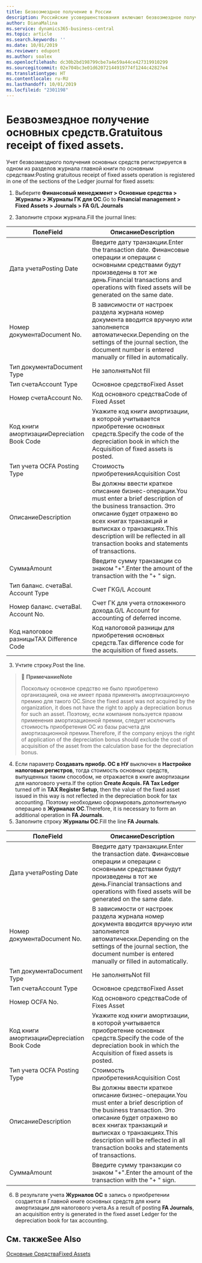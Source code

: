 ```yaml
---
title: Безвозмездное получение в России
description: Российские усовершенствования включают безвозмездное получение основных средств.
author: DianaMalina
ms.service: dynamics365-business-central
ms.topic: article
ms.search.keywords: ''
ms.date: 10/01/2019
ms.reviewer: edupont
ms.author: soalex
ms.openlocfilehash: dc30b2bd198799cbe7a4e59a44ce427319910299
ms.sourcegitcommit: 02e704bc3e01d62072144919774f1244c42827e4
ms.translationtype: HT
ms.contentlocale: ru-RU
ms.lasthandoff: 10/01/2019
ms.locfileid: "2301198"
---
```

# <a name="gratuitous-receipt-of-fixed-assets"></a><span data-ttu-id="75c79-103">Безвозмездное получение основных средств.</span><span class="sxs-lookup"><span data-stu-id="75c79-103">Gratuitous receipt of fixed assets.</span></span>

<span data-ttu-id="75c79-104">Учет безвозмездного получения основных средств регистрируется в одном из разделов журнала главной книги по основным средствам:</span><span class="sxs-lookup"><span data-stu-id="75c79-104">Posting gratuitous receipt of fixed assets operation is registered in one of the sections of the Ledger journal for fixed assets:</span></span>

1. <span data-ttu-id="75c79-105">Выберите **Финансовый менеджмент > Основные средства > Журналы > Журналы ГК для ОС**.</span><span class="sxs-lookup"><span data-stu-id="75c79-105">Go to **Financial management > Fixed Assets > Journals > FA G/L Journals**</span></span>

2. <span data-ttu-id="75c79-106">Заполните строки журнала.</span><span class="sxs-lookup"><span data-stu-id="75c79-106">Fill the journal lines:</span></span>

| <span data-ttu-id="75c79-107">Поле</span><span class="sxs-lookup"><span data-stu-id="75c79-107">Field</span></span>                  | <span data-ttu-id="75c79-108">Описание</span><span class="sxs-lookup"><span data-stu-id="75c79-108">Description</span></span>                                                  |
| ---------------------- | ------------------------------------------------------------ |
| <span data-ttu-id="75c79-109">Дата учета</span><span class="sxs-lookup"><span data-stu-id="75c79-109">Posting Date</span></span>           | <span data-ttu-id="75c79-110">Введите дату транзакции.</span><span class="sxs-lookup"><span data-stu-id="75c79-110">Enter the transaction date.</span></span> <span data-ttu-id="75c79-111">Финансовые операции и операции с основными средствами будут произведены в тот же день.</span><span class="sxs-lookup"><span data-stu-id="75c79-111">Financial transactions and operations with fixed assets will be generated on the same date.</span></span> |
| <span data-ttu-id="75c79-112">Номер документа</span><span class="sxs-lookup"><span data-stu-id="75c79-112">Document No.</span></span>           | <span data-ttu-id="75c79-113">В зависимости от настроек раздела журнала номер документа вводится вручную или заполняется автоматически.</span><span class="sxs-lookup"><span data-stu-id="75c79-113">Depending on the settings of the journal section, the document number is entered manually or filled in automatically.</span></span> |
| <span data-ttu-id="75c79-114">Тип документа</span><span class="sxs-lookup"><span data-stu-id="75c79-114">Document Type</span></span>          | <span data-ttu-id="75c79-115">Не заполнять</span><span class="sxs-lookup"><span data-stu-id="75c79-115">Not fill</span></span>                                                     |
| <span data-ttu-id="75c79-116">Тип счета</span><span class="sxs-lookup"><span data-stu-id="75c79-116">Account Type</span></span>           | <span data-ttu-id="75c79-117">Основное средство</span><span class="sxs-lookup"><span data-stu-id="75c79-117">Fixed Asset</span></span>                                                  |
| <span data-ttu-id="75c79-118">Номер счета</span><span class="sxs-lookup"><span data-stu-id="75c79-118">Account No.</span></span>            | <span data-ttu-id="75c79-119">Код основного средства</span><span class="sxs-lookup"><span data-stu-id="75c79-119">Code of Fixed Asset</span></span>                                          |
| <span data-ttu-id="75c79-120">Код книги амортизации</span><span class="sxs-lookup"><span data-stu-id="75c79-120">Depreciation Book Code</span></span> | <span data-ttu-id="75c79-121">Укажите код книги амортизации, в которой учитывается приобретение основных средств.</span><span class="sxs-lookup"><span data-stu-id="75c79-121">Specify the code of the depreciation book in which the Acquisition of fixed assets is posted.</span></span> |
| <span data-ttu-id="75c79-122">Тип учета ОС</span><span class="sxs-lookup"><span data-stu-id="75c79-122">FA Posting Type</span></span>        | <span data-ttu-id="75c79-123">Стоимость приобретения</span><span class="sxs-lookup"><span data-stu-id="75c79-123">Acquisition Cost</span></span>                                             |
| <span data-ttu-id="75c79-124">Описание</span><span class="sxs-lookup"><span data-stu-id="75c79-124">Description</span></span>            | <span data-ttu-id="75c79-125">Вы должны ввести краткое описание бизнес-операции.</span><span class="sxs-lookup"><span data-stu-id="75c79-125">You must enter a brief description of the business transaction.</span></span> <span data-ttu-id="75c79-126">Это описание будет отражено во всех книгах транзакций и выписках о транзакциях.</span><span class="sxs-lookup"><span data-stu-id="75c79-126">This description will be reflected in all transaction books and statements of transactions.</span></span> |
| <span data-ttu-id="75c79-127">Сумма</span><span class="sxs-lookup"><span data-stu-id="75c79-127">Amount</span></span>                 | <span data-ttu-id="75c79-128">Введите сумму транзакции со знаком "+".</span><span class="sxs-lookup"><span data-stu-id="75c79-128">Enter the amount of the transaction with the "+ " sign.</span></span>      |
| <span data-ttu-id="75c79-129">Тип баланс. счета</span><span class="sxs-lookup"><span data-stu-id="75c79-129">Bal. Account Type</span></span>      | <span data-ttu-id="75c79-130">Счет ГК</span><span class="sxs-lookup"><span data-stu-id="75c79-130">G/L Account</span></span>                                                  |
| <span data-ttu-id="75c79-131">Номер баланс. счета</span><span class="sxs-lookup"><span data-stu-id="75c79-131">Bal. Account No.</span></span>       | <span data-ttu-id="75c79-132">Счет ГК для учета отложенного дохода.</span><span class="sxs-lookup"><span data-stu-id="75c79-132">G/L Account for accounting of deferred income.</span></span>               |
| <span data-ttu-id="75c79-133">Код налоговое разницы</span><span class="sxs-lookup"><span data-stu-id="75c79-133">TAX Difference Code</span></span>    | <span data-ttu-id="75c79-134">Код налоговой разницы для приобретения основных средств.</span><span class="sxs-lookup"><span data-stu-id="75c79-134">Tax difference code for the acquisition of fixed assets.</span></span>     |

3. <span data-ttu-id="75c79-135">Учтите строку.</span><span class="sxs-lookup"><span data-stu-id="75c79-135">Post the line.</span></span>

> :speech_balloon: <span data-ttu-id="75c79-136">**Примечание**</span><span class="sxs-lookup"><span data-stu-id="75c79-136">**Note**</span></span> 
>
> <span data-ttu-id="75c79-137">Поскольку основное средство не было приобретено организацией, она не имеет права применять амортизационную премию для такого ОС.</span><span class="sxs-lookup"><span data-stu-id="75c79-137">Since the fixed asset was not acquired by the organization, it does not have the right to apply a depreciation bonus for such an asset.</span></span> <span data-ttu-id="75c79-138">Поэтому, если компания пользуется правом применения амортизационной премии, следует исключить стоимость приобретения ОС из базы расчета для амортизационной премии.</span><span class="sxs-lookup"><span data-stu-id="75c79-138">Therefore, if the company enjoys the right of application of the depreciation bonus should exclude the cost of acquisition of the asset from the calculation base for the depreciation bonus.</span></span>

4. <span data-ttu-id="75c79-139">Если параметр **Создавать приобр. ОС в НУ** выключен в **Настройке налоговых регистров**, тогда стоимость основных средств, выпущенных таким способом, не отражается в книге амортизации для налогового учета.</span><span class="sxs-lookup"><span data-stu-id="75c79-139">If the option **Create Acquis. FA Tax Ledger** turned off in **TAX Register Setup**, then the value of the fixed asset issued in this way is not reflected in the depreciation book for tax accounting.</span></span> <span data-ttu-id="75c79-140">Поэтому необходимо сформировать дополнительную операцию в **Журналах ОС**.</span><span class="sxs-lookup"><span data-stu-id="75c79-140">Therefore, it is necessary to form an additional operation in **FA Journals**.</span></span>
5. <span data-ttu-id="75c79-141">Заполните строку **Журналы ОС**.</span><span class="sxs-lookup"><span data-stu-id="75c79-141">Fill the line **FA Journals**.</span></span>

| <span data-ttu-id="75c79-142">Поле</span><span class="sxs-lookup"><span data-stu-id="75c79-142">Field</span></span>                  | <span data-ttu-id="75c79-143">Описание</span><span class="sxs-lookup"><span data-stu-id="75c79-143">Description</span></span>                                                  |
| ---------------------- | ------------------------------------------------------------ |
| <span data-ttu-id="75c79-144">Дата учета</span><span class="sxs-lookup"><span data-stu-id="75c79-144">Posting Date</span></span>           | <span data-ttu-id="75c79-145">Введите дату транзакции.</span><span class="sxs-lookup"><span data-stu-id="75c79-145">Enter the transaction date.</span></span> <span data-ttu-id="75c79-146">Финансовые операции и операции с основными средствами будут произведены в тот же день.</span><span class="sxs-lookup"><span data-stu-id="75c79-146">Financial transactions and operations with fixed assets will be generated on the same date.</span></span> |
| <span data-ttu-id="75c79-147">Номер документа</span><span class="sxs-lookup"><span data-stu-id="75c79-147">Document No.</span></span>           | <span data-ttu-id="75c79-148">В зависимости от настроек раздела журнала номер документа вводится вручную или заполняется автоматически.</span><span class="sxs-lookup"><span data-stu-id="75c79-148">Depending on the settings of the journal section, the document number is entered manually or filled in automatically.</span></span> |
| <span data-ttu-id="75c79-149">Тип документа</span><span class="sxs-lookup"><span data-stu-id="75c79-149">Document Type</span></span>          | <span data-ttu-id="75c79-150">Не заполнять</span><span class="sxs-lookup"><span data-stu-id="75c79-150">Not fill</span></span>                                                     |
| <span data-ttu-id="75c79-151">Тип счета</span><span class="sxs-lookup"><span data-stu-id="75c79-151">Account Type</span></span>           | <span data-ttu-id="75c79-152">Основное средство</span><span class="sxs-lookup"><span data-stu-id="75c79-152">Fixed Asset</span></span>                                                  |
| <span data-ttu-id="75c79-153">Номер ОС</span><span class="sxs-lookup"><span data-stu-id="75c79-153">FA No.</span></span>                 | <span data-ttu-id="75c79-154">Код основного средства</span><span class="sxs-lookup"><span data-stu-id="75c79-154">Code of Fixes Asset</span></span>                                          |
| <span data-ttu-id="75c79-155">Код книги амортизации</span><span class="sxs-lookup"><span data-stu-id="75c79-155">Depreciation Book Code</span></span> | <span data-ttu-id="75c79-156">Укажите код книги амортизации, в которой учитывается приобретение основных средств.</span><span class="sxs-lookup"><span data-stu-id="75c79-156">Specify the code of the depreciation book in which the Acquisition of fixed assets is posted.</span></span> |
| <span data-ttu-id="75c79-157">Тип учета ОС</span><span class="sxs-lookup"><span data-stu-id="75c79-157">FA Posting Type</span></span>        | <span data-ttu-id="75c79-158">Стоимость приобретения</span><span class="sxs-lookup"><span data-stu-id="75c79-158">Acquisition Cost</span></span>                                             |
| <span data-ttu-id="75c79-159">Описание</span><span class="sxs-lookup"><span data-stu-id="75c79-159">Description</span></span>            | <span data-ttu-id="75c79-160">Вы должны ввести краткое описание бизнес-операции.</span><span class="sxs-lookup"><span data-stu-id="75c79-160">You must enter a brief description of the business transaction.</span></span> <span data-ttu-id="75c79-161">Это описание будет отражено во всех книгах транзакций и выписках о транзакциях.</span><span class="sxs-lookup"><span data-stu-id="75c79-161">This description will be reflected in all transaction books and statements of transactions.</span></span> |
| <span data-ttu-id="75c79-162">Сумма</span><span class="sxs-lookup"><span data-stu-id="75c79-162">Amount</span></span>                 | <span data-ttu-id="75c79-163">Введите сумму транзакции со знаком "+".</span><span class="sxs-lookup"><span data-stu-id="75c79-163">Enter the amount of the transaction with the "+ " sign.</span></span>      |

6. <span data-ttu-id="75c79-164">В результате учета **Журналов ОС** в запись о приобретении создается в Главной книге основных средств для книги амортизации для налогового учета.</span><span class="sxs-lookup"><span data-stu-id="75c79-164">As a result of posting **FA Journals**, an acquisition entry is generated in the fixed asset Ledger for the depreciation book for tax accounting.</span></span>

## <a name="see-also"></a><span data-ttu-id="75c79-165">См. также</span><span class="sxs-lookup"><span data-stu-id="75c79-165">See Also</span></span>

[<span data-ttu-id="75c79-166">Основные Средства</span><span class="sxs-lookup"><span data-stu-id="75c79-166">Fixed Assets</span></span>](fixed-assets.md)
